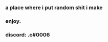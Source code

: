 ### a place where i put random shit i make 
### enjoy.
### discord: .c#0006

<!--
**** is a ✨ _special_ ✨ repository because its `README.md` (this file) appears on your GitHub profile.

-->
